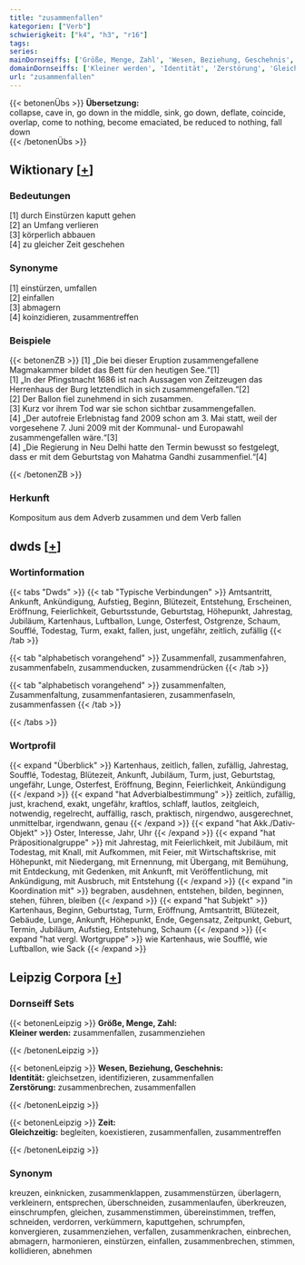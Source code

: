 ```yaml
---
title: "zusammenfallen"
kategorien: ["Verb"]
schwierigkeit: ["k4", "h3", "r16"]
tags:
series:
mainDornseiffs: ['Größe, Menge, Zahl', 'Wesen, Beziehung, Geschehnis', 'Zeit']
domainDornseiffs: ['Kleiner werden', 'Identität', 'Zerstörung', 'Gleichzeitig']
url: "zusammenfallen"
---
```


{{< betonenÜbs >}}
**Übersetzung:**  
collapse, cave in, go down in the middle, sink, go down, deflate, coincide, overlap, come to nothing, become emaciated, be reduced to nothing, fall down  
{{< /betonenÜbs >}}

## Wiktionary [[+](https://de.wiktionary.org/wiki/zusammenfallen)]

### Bedeutungen
[1] durch Einstürzen kaputt gehen  
[2] an Umfang verlieren  
[3] körperlich abbauen  
[4] zu gleicher Zeit geschehen  

### Synonyme
[1] einstürzen, umfallen  
[2] einfallen  
[3] abmagern  
[4] koinzidieren, zusammentreffen  

### Beispiele
{{< betonenZB >}}
[1] „Die bei dieser Eruption zusammengefallene Magmakammer bildet das Bett für den heutigen See.“[1]  
[1] „In der Pfingstnacht 1686 ist nach Aussagen von Zeitzeugen das Herrenhaus der Burg letztendlich in sich zusammengefallen.“[2]  
[2] Der Ballon fiel zunehmend in sich zusammen.  
[3] Kurz vor ihrem Tod war sie schon sichtbar zusammengefallen.  
[4] „Der autofreie Erlebnistag fand 2009 schon am 3. Mai statt, weil der vorgesehene 7. Juni 2009 mit der Kommunal- und Europawahl zusammengefallen wäre.“[3]  
[4] „Die Regierung in Neu Delhi hatte den Termin bewusst so festgelegt, dass er mit dem Geburtstag von Mahatma Gandhi zusammenfiel.“[4]  

{{< /betonenZB >}}
### Herkunft
Kompositum aus dem Adverb zusammen und dem Verb fallen  



## dwds [[+](https://www.dwds.de/wb/zusammenfallen)]

### Wortinformation
{{< tabs "Dwds" >}}
{{< tab "Typische Verbindungen" >}}
Amtsantritt, Ankunft, Ankündigung, Aufstieg, Beginn, Blütezeit, Entstehung, Erscheinen, Eröffnung, Feierlichkeit, Geburtsstunde, Geburtstag, Höhepunkt, Jahrestag, Jubiläum, Kartenhaus, Luftballon, Lunge, Osterfest, Ostgrenze, Schaum, Soufflé, Todestag, Turm, exakt, fallen, just, ungefähr, zeitlich, zufällig
{{< /tab >}}

{{< tab "alphabetisch vorangehend" >}}
Zusammenfall, zusammenfahren, zusammenfabeln, zusammenducken, zusammendrücken
{{< /tab >}}

{{< tab "alphabetisch vorangehend" >}}
zusammenfalten, Zusammenfaltung, zusammenfantasieren, zusammenfaseln, zusammenfassen
{{< /tab >}}

{{< /tabs >}}

### Wortprofil
{{< expand "Überblick" >}} Kartenhaus, zeitlich, fallen, zufällig, Jahrestag, Soufflé, Todestag, Blütezeit, Ankunft, Jubiläum, Turm, just, Geburtstag, ungefähr, Lunge, Osterfest, Eröffnung, Beginn, Feierlichkeit, Ankündigung {{< /expand >}}
{{< expand "hat Adverbialbestimmung" >}} zeitlich, zufällig, just, krachend, exakt, ungefähr, kraftlos, schlaff, lautlos, zeitgleich, notwendig, regelrecht, auffällig, rasch, praktisch, nirgendwo, ausgerechnet, unmittelbar, irgendwann, genau {{< /expand >}}
{{< expand "hat Akk./Dativ-Objekt" >}} Oster, Interesse, Jahr, Uhr {{< /expand >}}
{{< expand "hat Präpositionalgruppe" >}} mit Jahrestag, mit Feierlichkeit, mit Jubiläum, mit Todestag, mit Knall, mit Aufkommen, mit Feier, mit Wirtschaftskrise, mit Höhepunkt, mit Niedergang, mit Ernennung, mit Übergang, mit Bemühung, mit Entdeckung, mit Gedenken, mit Ankunft, mit Veröffentlichung, mit Ankündigung, mit Ausbruch, mit Entstehung {{< /expand >}}
{{< expand "in Koordination mit" >}} begraben, ausdehnen, entstehen, bilden, beginnen, stehen, führen, bleiben {{< /expand >}}
{{< expand "hat Subjekt" >}} Kartenhaus, Beginn, Geburtstag, Turm, Eröffnung, Amtsantritt, Blütezeit, Gebäude, Lunge, Ankunft, Höhepunkt, Ende, Gegensatz, Zeitpunkt, Geburt, Termin, Jubiläum, Aufstieg, Entstehung, Schaum {{< /expand >}}
{{< expand "hat vergl. Wortgruppe" >}} wie Kartenhaus, wie Soufflé, wie Luftballon, wie Sack {{< /expand >}}

## Leipzig Corpora [[+](https://corpora.uni-leipzig.de/en/res?word=zusammenfallen&corpusId=deu_newscrawl-public_2018)]

### Dornseiff Sets
{{< betonenLeipzig >}}
**Größe, Menge, Zahl:**  
**Kleiner werden:** zusammenfallen, zusammenziehen  

{{< /betonenLeipzig >}}


{{< betonenLeipzig >}}
**Wesen, Beziehung, Geschehnis:**  
**Identität:** gleichsetzen, identifizieren, zusammenfallen  
**Zerstörung:** zusammenbrechen, zusammenfallen  

{{< /betonenLeipzig >}}


{{< betonenLeipzig >}}
**Zeit:**  
**Gleichzeitig:** begleiten, koexistieren, zusammenfallen, zusammentreffen  

{{< /betonenLeipzig >}}

### Synonym
kreuzen, einknicken, zusammenklappen, zusammenstürzen, überlagern, verkleinern, entsprechen, überschneiden, zusammenlaufen, überkreuzen, einschrumpfen, gleichen, zusammenstimmen, übereinstimmen, treffen, schneiden, verdorren, verkümmern, kaputtgehen, schrumpfen, konvergieren, zusammenziehen, verfallen, zusammenkrachen, einbrechen, abmagern, harmonieren, einstürzen, einfallen, zusammenbrechen, stimmen, kollidieren, abnehmen

